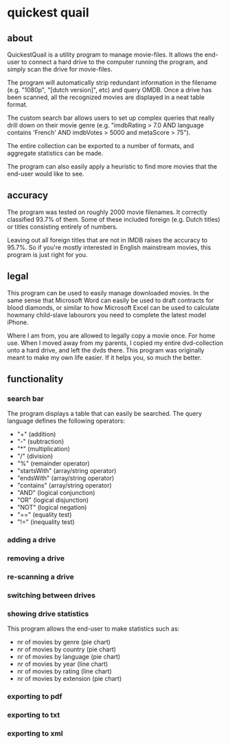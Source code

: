 # quickest quail

## about

QuickestQuail is a utility program to manage movie-files. It allows the end-user to connect a hard drive to the computer running the program, and simply scan the drive for movie-files. 

The program will automatically strip redundant information in the filename (e.g. "1080p", "[dutch version]", etc) and query OMDB. Once a drive has been scanned, all the recognized movies are displayed in a neat table format. 

The custom search bar allows users to set up complex queries that really drill down on their movie genre (e.g. "imdbRating > 7.0 AND language contains 'French' AND imdbVotes > 5000 and metaScore > 75"). 

The entire collection can be exported to a number of formats, and aggregate statistics can be made.

The program can also easily apply a heuristic to find more movies that the end-user would like to see.

## accuracy

The program was tested on roughly 2000 movie filenames. It correctly classified 93.7% of them. Some of these included foreign (e.g. Dutch titles) or titles consisting entirely of numbers.

Leaving out all foreign titles that are not in IMDB raises the accuracy to 95.7%. So if you're mostly interested in English mainstream movies, this program is just right for you.

## legal

This program can be used to easily manage downloaded movies. In the same sense that Microsoft Word can easily be used to draft contracts for blood diamonds, or similar to how Microsoft Excel can be used to calculate howmany child-slave labourors you need to complete the latest model iPhone.

Where I am from, you are allowed to legally copy a movie once. For home use. When I moved away from my parents, I copied my entire dvd-collection unto a hard drive, and left the dvds there. This program was originally meant to make my own life easier. If it helps you, so much the better.

## functionality

### search bar

The program displays a table that can easily be searched. The query language defines the following operators:
* "+" (addition)
* "-" (subtraction)
* "*" (multiplication)
* "/" (division)
* "%" (remainder operator)
* "startsWith" (array/string operator)
* "endsWith" (array/string operator)
* "contains" (array/string operator)
* "AND" (logical conjunction)
* "OR" (logical disjunction)
* "NOT" (logical negation)
* "==" (equality test)
* "!=" (inequality test)

### adding a drive

### removing a drive

### re-scanning a drive

### switching between drives

### showing drive statistics

This program allows the end-user to make statistics such as:
* nr of movies by genre (pie chart)
* nr of movies by country (pie chart)
* nr of movies by language (pie chart)
* nr of movies by year (line chart)
* nr of movies by rating (line chart)
* nr of movies by extension (pie chart)

### exporting to pdf

### exporting to txt

### exporting to xml

